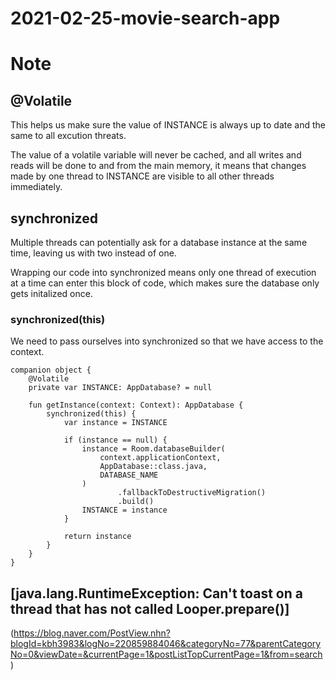 # 2021-02-25-movie-search-app

# Note
## @Volatile
This helps us make sure the value of INSTANCE is always up to date and the same to all excution threats.  
  
The value of a volatile variable will never be cached, and all writes and reads will be done to and from the main memory, it means that changes made by one thread to INSTANCE are visible to all other threads immediately.

## synchronized
Multiple threads can potentially ask for a database instance at the same time, leaving us with two instead of one.  
  
Wrapping our code into synchronized means only one thread of execution at a time can enter this block of code, which makes sure the database only gets initalized once.

### synchronized(this)
We need to pass ourselves into synchronized so that we have access to the context.
```
companion object {
    @Volatile
    private var INSTANCE: AppDatabase? = null

    fun getInstance(context: Context): AppDatabase {
        synchronized(this) {
            var instance = INSTANCE

            if (instance == null) {
                instance = Room.databaseBuilder(
                    context.applicationContext,
                    AppDatabase::class.java,
                    DATABASE_NAME
                )
                        .fallbackToDestructiveMigration()
                        .build()
                INSTANCE = instance
            }
            
            return instance
        }
    }
}
```

## [java.lang.RuntimeException: Can't toast on a thread that has not called Looper.prepare()]
(https://blog.naver.com/PostView.nhn?blogId=kbh3983&logNo=220859884046&categoryNo=77&parentCategoryNo=0&viewDate=&currentPage=1&postListTopCurrentPage=1&from=search)
